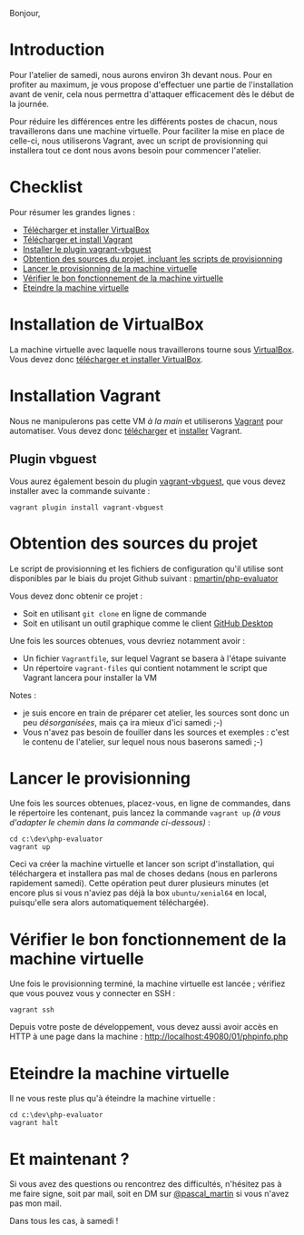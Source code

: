 Bonjour,

# Introduction <a name="introduction"></a>

Pour l'atelier de samedi, nous aurons environ 3h devant nous. Pour en profiter au maximum, je vous propose d'effectuer
une partie de l'installation avant de venir, cela nous permettra d'attaquer efficacement dès le début de la journée.

Pour réduire les différences entre les différents postes de chacun, nous travaillerons dans une machine virtuelle. Pour 
faciliter la mise en place de celle-ci, nous utiliserons Vagrant, avec un script de provisionning qui installera tout
ce dont nous avons besoin pour commencer l'atelier.

# Checklist <a name="checklist"></a>

Pour résumer les grandes lignes :

 * [Télécharger et installer VirtualBox](#virtualbox)
 * [Télécharger et install Vagrant](#vagrant)
 * [Installer le plugin vagrant-vbguest](#vbguest)
 * [Obtention des sources du projet, incluant les scripts de provisionning](#sources)
 * [Lancer le provisionning de la machine virtuelle](#provisionning)
 * [Vérifier le bon fonctionnement de la machine virtuelle](#verifications)
 * [Eteindre la machine virtuelle](#eteindre-vm)

# Installation de VirtualBox <a name="virtualbox"></a>

La machine virtuelle avec laquelle nous travaillerons tourne sous [VirtualBox](https://www.virtualbox.org/). Vous devez 
donc [télécharger et installer VirtualBox](https://www.virtualbox.org/wiki/Downloads).

# Installation Vagrant <a name="vagrant"></a>

Nous ne manipulerons pas cette VM *à la main* et utiliserons [Vagrant](https://www.vagrantup.com/) pour automatiser.
Vous devez donc [télécharger](https://www.vagrantup.com/downloads.html) et 
[installer](https://www.vagrantup.com/docs/installation/) Vagrant.

## Plugin vbguest <a name="vbguest"></a>

Vous aurez également besoin du plugin [vagrant-vbguest](https://github.com/dotless-de/vagrant-vbguest), que vous devez
installer avec la commande suivante :

```
vagrant plugin install vagrant-vbguest
```

# Obtention des sources du projet <a name="sources"></a>

Le script de provisionning et les fichiers de configuration qu'il utilise sont disponibles par le biais du projet
Github suivant : [pmartin/php-evaluator](https://github.com/pmartin/php-evaluator/)

Vous devez donc obtenir ce projet :

 * Soit en utilisant `git clone` en ligne de commande
 * Soit en utilisant un outil graphique comme le client [GitHub Desktop](https://desktop.github.com/)

Une fois les sources obtenues, vous devriez notamment avoir :

 * Un fichier `Vagrantfile`, sur lequel Vagrant se basera à l'étape suivante
 * Un répertoire `vagrant-files` qui contient notamment le script que Vagrant lancera pour installer la VM

Notes : 

 * je suis encore en train de préparer cet atelier, les sources sont donc un peu *désorganisées*, mais ça ira mieux
   d'ici samedi ;-)
 * Vous n'avez pas besoin de fouiller dans les sources et exemples : c'est le contenu de l'atelier, sur lequel nous
   nous baserons samedi ;-)

# Lancer le provisionning <a name="provisionning"></a>

Une fois les sources obtenues, placez-vous, en ligne de commandes, dans le répertoire les contenant, puis lancez la
commande `vagrant up` *(à vous d'adapter le chemin dans la commande ci-dessous)* :

```
cd c:\dev\php-evaluator
vagrant up
```

Ceci va créer la machine virtuelle et lancer son script d'installation, qui téléchargera et installera pas mal de choses
dedans (nous en parlerons rapidement samedi). Cette opération peut durer plusieurs minutes (et encore plus si vous
n'aviez pas déjà la box `ubuntu/xenial64` en local, puisqu'elle sera alors automatiquement téléchargée).

# Vérifier le bon fonctionnement de la machine virtuelle <a name="verifications"></a>

Une fois le provisionning terminé, la machine virtuelle est lancée ; vérifiez que vous pouvez vous y connecter en SSH :

```
vagrant ssh
```

Depuis votre poste de développement, vous devez aussi avoir accès en HTTP à une page dans la machine : 
[http://localhost:49080/01/phpinfo.php](phpinfo.php)

# Eteindre la machine virtuelle <a name="eteindre-vm"></a>

Il ne vous reste plus qu'à éteindre la machine virtuelle :

```
cd c:\dev\php-evaluator
vagrant halt
```

# Et maintenant ? <a name="et-maintenant"></a>

Si vous avez des questions ou rencontrez des difficultés, n'hésitez pas à me faire signe, soit par mail, soit en DM
sur [@pascal_martin](https://twitter.com/pascal_martin) si vous n'avez pas mon mail.

Dans tous les cas, à samedi !
